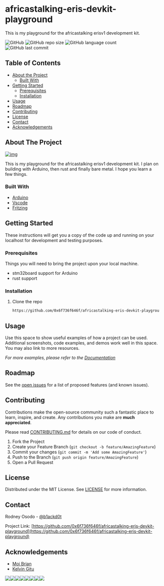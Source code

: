# africastalking-eris-devkit-playground

This is my playground for the africastalking erisv1 development kit.

![GitHub](https://img.shields.io/github/license/0x6f736f646f/africastalking-eris-devkit-playground?style=plastic&color=brightgreen) ![GitHub repo size](https://img.shields.io/github/repo-size/0x6f736f646f/africastalking-eris-devkit-playground?color=brightgreen&style=plastic) ![GitHub language count](https://img.shields.io/github/languages/count/0x6f736f646f/africastalking-eris-devkit-playground?&style=plastic&color=brightgreen) ![GitHub last commit](https://img.shields.io/github/last-commit/0x6f736f646f/africastalking-eris-devkit-playground?style=plastic&color=brightgreen)

## Table of Contents

* [About the Project](./#about-the-project)
  * [Built With](./#built-with)
* [Getting Started](./#getting-started)
  * [Prerequisites](./#prerequisites)
  * [Installation](./#installation)
* [Usage](./#usage)
* [Roadmap](./#roadmap)
* [Contributing](./#contributing)
* [License](./#license)
* [Contact](./#contact)
* [Acknowledgements](./#acknowledgements)

## About The Project

[![img](https://i.imgur.com/qFCOPik.jpg)](https://africastalking.com/iot)

This is my playground for the africastalking erisv1 development kit. I plan on building with Arduino, then rust and finally bare metal. I hope you learn a few things.

### Built With

* [Arduino](https://www.arduino.cc/en/Main/Software)
* [Vscode](https://code.visualstudio.com/)
* [Fritzing](https://fritzing.org/)

## Getting Started

These instructions will get you a copy of the code up and running on your localhost for development and testing purposes.

### Prerequisites

Things you will need to bring the project upon your local machine.

* stm32board support for Arduino
* rust support

### Installation

1. Clone the repo

   ```bash
   https://github.com/0x6f736f646f/africastalking-eris-devkit-playground
   ```

## Usage

Use this space to show useful examples of how a project can be used. Additional screenshots, code examples, and demos work well in this space. You may also link to more resources.

_For more examples, please refer to the_ [_Documentation_](https://example.com)

## Roadmap

See the [open issues](https://github.com/0x6f736f646f/africastalking-eris-devkit-playground/issues) for a list of proposed features \(and known issues\).

## Contributing

Contributions make the open-source community such a fantastic place to learn, inspire, and create. Any contributions you make are  **much appreciated**.

Please read [CONTRIBUTING.md](https://gist.github.com/PurpleBooth/b24679402957c63ec426) for details on our code of conduct.

1. Fork the Project
2. Create your Feature Branch \(`git checkout -b feature/AmazingFeature`\)
3. Commit your changes \(`git commit -m 'Add some AmazingFeature'`\)
4. Push to the Branch \(`git push origin feature/AmazingFeature`\)
5. Open a Pull Request

## License

Distributed under the MIT License. See [LICENSE](https://github.com/0x6f736f646f/africastalking-eris-devkit-playground/blob/master/LICENSE) for more information.

## Contact

Rodney Osodo - [@b1ackd0t](https://twitter.com/b1ackd0t)

Project Link: [https://github.com/0x6f736f646f/africastalking-eris-devkit-playground](https://github.com/0x6f736f646f/africastalking-eris-devkit-playground)

## Acknowledgements

* [Moi Brian](https://twitter.com/moibrian5?s=08)
* [Kelvin Gitu](https://twitter.com/GituKelvin)

[![](https://sourcerer.io/fame/0x6f736f646f/0x6f736f646f/africastalking-eris-devkit-playground/images/0)](https://sourcerer.io/fame/0x6f736f646f/0x6f736f646f/africastalking-eris-devkit-playground/links/0)[![](https://sourcerer.io/fame/0x6f736f646f/0x6f736f646f/africastalking-eris-devkit-playground/images/1)](https://sourcerer.io/fame/0x6f736f646f/0x6f736f646f/africastalking-eris-devkit-playground/links/1)[![](https://sourcerer.io/fame/0x6f736f646f/0x6f736f646f/africastalking-eris-devkit-playground/images/2)](https://sourcerer.io/fame/0x6f736f646f/0x6f736f646f/africastalking-eris-devkit-playground/links/2)[![](https://sourcerer.io/fame/0x6f736f646f/0x6f736f646f/africastalking-eris-devkit-playground/images/3)](https://sourcerer.io/fame/0x6f736f646f/0x6f736f646f/africastalking-eris-devkit-playground/links/3)[![](https://sourcerer.io/fame/0x6f736f646f/0x6f736f646f/africastalking-eris-devkit-playground/images/4)](https://sourcerer.io/fame/0x6f736f646f/0x6f736f646f/africastalking-eris-devkit-playground/links/4)[![](https://sourcerer.io/fame/0x6f736f646f/0x6f736f646f/africastalking-eris-devkit-playground/images/5)](https://sourcerer.io/fame/0x6f736f646f/0x6f736f646f/africastalking-eris-devkit-playground/links/5)[![](https://sourcerer.io/fame/0x6f736f646f/0x6f736f646f/africastalking-eris-devkit-playground/images/6)](https://sourcerer.io/fame/0x6f736f646f/0x6f736f646f/africastalking-eris-devkit-playground/links/6)[![](https://sourcerer.io/fame/0x6f736f646f/0x6f736f646f/africastalking-eris-devkit-playground/images/7)](https://sourcerer.io/fame/0x6f736f646f/0x6f736f646f/africastalking-eris-devkit-playground/links/7)

